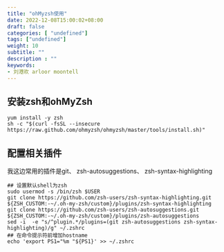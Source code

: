 ```yaml
---
title: "ohMyzsh使用"
date: 2022-12-08T15:00:02+08:00
draft: false
categories: [ "undefined"]
tags: ["undefined"]
weight: 10
subtitle: ""
description : ""
keywords:
- 刘港欢 arloor moontell
---
```


## 安装zsh和ohMyZsh

```shell
yum install -y zsh
sh -c "$(curl -fsSL --insecure https://raw.github.com/ohmyzsh/ohmyzsh/master/tools/install.sh)"
```

## 配置相关插件

我这边常用的插件是git、 zsh-autosuggestions、 zsh-syntax-highlighting

```shell
## 设置默认shell为zsh
sudo usermod -s /bin/zsh $USER
git clone https://github.com/zsh-users/zsh-syntax-highlighting.git ${ZSH_CUSTOM:-~/.oh-my-zsh/custom}/plugins/zsh-syntax-highlighting
git clone https://github.com/zsh-users/zsh-autosuggestions.git ${ZSH_CUSTOM:-~/.oh-my-zsh/custom}/plugins/zsh-autosuggestions
sed -i  -e "s/^plugin.*/plugins=(git zsh-autosuggestions zsh-syntax-highlighting)/g" ~/.zshrc
## 在命令提示符前增加hostname
echo 'export PS1="%m "${PS1}' >> ~/.zshrc
```

